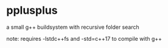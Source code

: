 # pplusplus
a small g++ buildsystem with recursive folder search

note: requires -lstdc++fs and -std=c++17 to compile with g++
